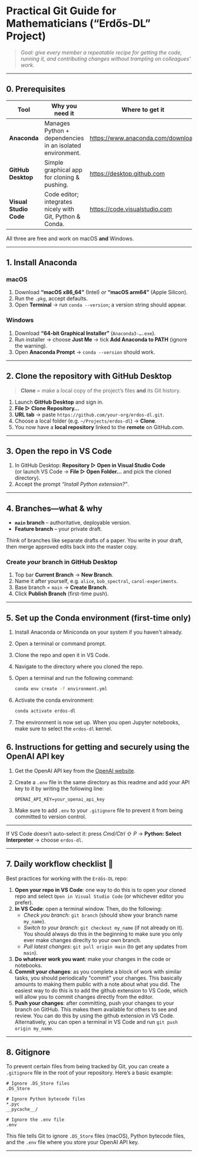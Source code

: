 # Practical Git Guide for Mathematicians (“Erdős-DL” Project)

> *Goal: give every member a repeatable recipe for getting the code, running it, and contributing changes without trampling on colleagues’ work.*

---

## 0. Prerequisites

| Tool | Why you need it | Where to get it |
|------|-----------------|-----------------|
| **Anaconda** | Manages Python + dependencies in an isolated environment. | <https://www.anaconda.com/download> |
| **GitHub Desktop** | Simple graphical app for cloning & pushing. | <https://desktop.github.com> |
| **Visual Studio Code** | Code editor; integrates nicely with Git, Python & Conda. | <https://code.visualstudio.com> |

All three are free and work on macOS **and** Windows.

---

## 1. Install Anaconda

### macOS  

1. Download **“macOS x86_64”** (Intel) *or* **“macOS arm64”** (Apple Silicon).  
2. Run the `.pkg`, accept defaults.  
3. Open **Terminal** → run `conda --version`; a version string should appear.

### Windows  

1. Download **“64-bit Graphical Installer”** (`Anaconda3-….exe`).  
2. Run installer → choose **Just Me** → tick **Add Anaconda to PATH** (ignore the warning).  
3. Open **Anaconda Prompt** → `conda --version` should work.

---

## 2. Clone the repository with GitHub Desktop

> **Clone** = make a local copy of the project’s files **and** its Git history.

1. Launch **GitHub Desktop** and sign in.  
2. **File ▷ Clone Repository…**  
3. **URL tab** → paste `https://github.com/your-org/erdos-dl.git`.  
4. Choose a local folder (e.g. `~/Projects/erdos-dl`) → **Clone**.  
5. You now have a **local repository** linked to the **remote** on GitHub.com.

---

## 3. Open the repo in VS Code

1. In GitHub Desktop: **Repository ▷ Open in Visual Studio Code**  
   (or launch VS Code → **File ▷ Open Folder…** and pick the cloned directory).  
2. Accept the prompt *“Install Python extension?”*.

---

## 4. Branches—what & why

* **`main` branch** – authoritative, deployable version.  
* **Feature branch** – your private draft.

Think of branches like separate drafts of a paper. You write in your draft, then merge approved edits back into the master copy.

### Create *your* branch in GitHub Desktop

1. Top bar **Current Branch** → **New Branch**.  
2. Name it after yourself, e.g. `alice`, `bob_spectral`, `carol-experiments`.  
3. Base branch = `main` → **Create Branch**.  
4. Click **Publish Branch** (first-time push).

---

## 5. Set up the Conda environment (first-time only)

1. Install Anaconda or Miniconda on your system if you haven't already.
2. Open a terminal or command prompt.
3. Clone the repo and open it in VS Code.
4. Navigate to the directory where you cloned the repo.
5. Open a terminal and run the following command:

    ```bash
    conda env create -f environment.yml
    ```

6. Activate the conda environment:

    ```bash
    conda activate erdos-dl
    ```

7. The environment is now set up. When you open Jupyter notebooks, make sure to select the `erdos-dl` kernel.

## 6. Instructions for getting and securely using the OpenAI API key

1. Get the OpenAI API key from the [OpenAI website](https://platform.openai.com/signup).
2. Create a `.env` file in the same directory as this readme and add your API key to it by writing the following line:

   ```plaintext
   OPENAI_API_KEY=your_openai_api_key
   ```

3. Make sure to add `.env` to your `.gitignore` file to prevent it from being committed to version control.

---

If VS Code doesn’t auto-select it: press *Cmd/Ctrl ⇧ P* → **Python: Select Interpreter** → choose `erdos-dl`.

---

## 7. Daily workflow checklist 🚦

Best practices for working with the `Erdős-DL` repo:

1. **Open your repo in VS Code**: one way to do this is to open your cloned repo and select `Open in Visual Studio Code` (or whichever editor you prefer).
2. **In VS Code**: open a terminal window. Then, do the following:
    * *Check you branch*: `git branch` (should show your branch name `my_name`).
    * *Switch to your branch*: `git checkout my_name` (if not already on it). You should always do this in the beginning to make sure you only ever make changes direclty to your own branch.
    * *Pull latest changes*: `git pull origin main` (to get any updates from `main`).
3. **Do whatever work you want**: make your changes in the code or notebooks.
4. **Commit your changes**: as you complete a block of work with similar tasks, you should periodically "commit" your changes. This basically amounts to making them public with a note about what you did. The easiest way to do this is to add the github extension to VS Code, which will allow you to commit changes directly from the editor.
5. **Push your changes**: after committing, push your changes to your branch on GitHub. This makes them available for others to see and review. You can do this by using the github extension in VS Code. Alternatively, you can open a terminal in VS Code and run `git push origin my_name`.

---

## 8. Gitignore

To prevent certain files from being tracked by Git, you can create a `.gitignore` file in the root of your repository. Here’s a basic example:

```plaintext
# Ignore .DS_Store files
.DS_Store

# Ignore Python bytecode files
*.pyc
__pycache__/

# Ignore the .env file
.env
```

This file tells Git to ignore `.DS_Store` files (macOS), Python bytecode files, and the `.env` file where you store your OpenAI API key.

---
